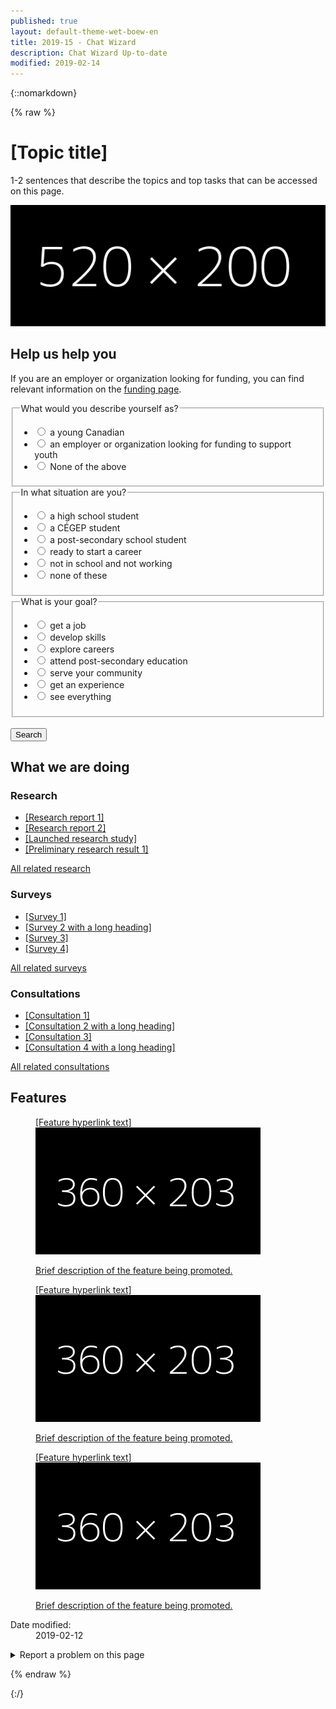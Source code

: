 ```yaml
---
published: true
layout: default-theme-wet-boew-en
title: 2019-15 - Chat Wizard
description: Chat Wizard Up-to-date
modified: 2019-02-14
---
```


{::nomarkdown}

{% raw %}

<!-- Chat wizard -->
<style>
/* Animations */
@-webkit-keyframes slideInFromRight {
	0% {
		-ms-transform: scale(0, 1);
		-webkit-transform: scale(0, 1);
		transform: scale(0, 1);
	}
	95% {
		-ms-transform: scale(0, 1);
		-webkit-transform: scale(0, 1);
		transform: scale(0, 1);
	}
	100% {
		-ms-transform: scale(1, 1);
		-webkit-transform: scale(1, 1);
		transform: scale(1, 1);
	}
}
@keyframes slideInFromRight {
	0% {
		-ms-transform: scale(0, 1);
		-webkit-transform: scale(0, 1);
		transform: scale(0, 1);
	}
	95% {
		-ms-transform: scale(0, 1);
		-webkit-transform: scale(0, 1);
		transform: scale(0, 1);
	}
	100% {
		-ms-transform: scale(1, 1);
		-webkit-transform: scale(1, 1);
		transform: scale(1, 1);
	}
}
@-webkit-keyframes pulseIn {
	0% {
		-ms-transform: scale(1, 1);
		-webkit-transform: scale(1, 1);
		transform: scale(1, 1);
	}
	15% {
		-ms-transform: scale(1.15, 1.15);
		-webkit-transform: scale(1.15, 1.15);
		transform: scale(1.15, 1.15);
	}
	30% {
		-ms-transform: scale(1, 1);
		-webkit-transform: scale(1, 1);
		transform: scale(1, 1);
	}
	65% {
		-ms-transform: scale(1.3, 1.3);
		-webkit-transform: scale(1.3, 1.3);
		transform: scale(1.3, 1.3);
	}
	100% {
		-ms-transform: scale(1, 1);
		-webkit-transform: scale(1, 1);
		transform: scale(1, 1);
	}
}
@keyframes pulseIn {
	0% {
		-ms-transform: scale(1, 1);
		-webkit-transform: scale(1, 1);
		transform: scale(1, 1);
	}
	15% {
		-ms-transform: scale(1.15, 1.15);
		-webkit-transform: scale(1.15, 1.15);
		transform: scale(1.15, 1.15);
	}
	30% {
		-ms-transform: scale(1, 1);
		-webkit-transform: scale(1, 1);
		transform: scale(1, 1);
	}
	65% {
		-ms-transform: scale(1.3, 1.3);
		-webkit-transform: scale(1.3, 1.3);
		transform: scale(1.3, 1.3);
	}
	100% {
		-ms-transform: scale(1, 1);
		-webkit-transform: scale(1, 1);
		transform: scale(1, 1);
	}
}
@-webkit-keyframes grow {
	to {
		-webkit-transform: translateX(-50%) scale(0);
		transform: translateX(-50%) scale(0);
	}
}
@keyframes grow {
	to {
		-webkit-transform: translateX(-50%) scale(0);
		transform: translateX(-50%) scale(0);
	}
}

/* Styling */
.chtwzrd-trans-left {
	will-change:  scroll-position;
	animation: 5s ease-out 0s 1 slideInFromRight;
	transform-origin: 100% 50%;
}
.chtwzrd-trans-pulse {
	will-change: transform;
	animation: 0.5s linear 3.5s 1 pulseIn, 0.5s linear 15s 1 pulseIn, 0.5s linear 30s 1 pulseIn;
}
.chtwzrd-bubble-wrap {
	width: 60px;
	height: 60px;
	position: fixed;
	bottom: 30px;
	right: 30px;
	z-index: 1049;
}
.chtwzrd-bubble-wrap p {
	position: relative;
	top: 5px;
	right: 190px;
	width: 220px;
	font-size: 0.9em;
	background: #335075;
	color: #fff;
	padding: 5px 45px 5px 30px;
	line-height: 20px;
	min-height: 50px;
	border-top-left-radius: 25px;
	border-bottom-left-radius: 25px;
}
.chtwzrd-bubble-wrap p .chtwzrd-notif-close {
	position: absolute;
	top: 0;
	right: 92.5%;
	width: 1.25em;
	height: 1.25em;
	font-size: 19px;
	line-height: 1.25em;
	background: #333;
	color: #fff;
	border-radius: 50%;
	text-align: center;
	text-decoration: none;
}
.chtwzrd-notif {
	cursor: pointer;
}
.chtwzrd-bubble {
	width: 100%;
	height: 100%;
	position: absolute;
	bottom: 0;
	right: 0;
	background: #fff url('2019-assets/bonus-avatar.jpg') center no-repeat;
	border-radius: 50%;
	box-shadow: 0 2px 4px rgba(0, 0, 0, 0.45);
	text-indent: -9999px;
	overflow: hidden;
	white-space: nowrap;
}
.chtwzrd-container {
	display: none;
	position: fixed;
	bottom: 20px;
	right: 20px;
	z-index: 1050;
	background-color: #fff;
	width: 25%;
	overflow: hidden;
	font-size: 0.9em;
}
.chtwzrd-header {
	max-height: 70px;
}
.chtwzrd-title {
	overflow: hidden;
	text-overflow: ellipsis;
	-webkit-line-clamp: 2;
	display: -webkit-box;
	-webkit-box-orient: vertical;
}
.chtwzrd-min {
	overflow: visible;
	color: #fff;
	background: transparent;
	border: 0;
	-webkit-appearance: none;
	font-weight: 700;
	width: 44px;
	height: 44px;
	line-height: 50px;
	text-decoration: none;
	opacity: 0.65;
	filter: alpha(opacity=65);
	position: absolute;
	right: 0;
	top: 0;
	padding: 0;
	margin: 0;
	font-size: 1.1em;
}
.chtwzrd-min:focus {
	outline: 1px dotted #fff;
	outline-offset: -2px;
	opacity: 1;
}
.chtwzrd-conversation {
	overflow-y: auto;
	overflow-x: hidden;
	max-height: 500px;
	min-height: 200px;
	margin-bottom: 15px;
}
.chtwzrd-history {
	padding-top: 15px;
}
.chtwzrd-history::before {
	content: "";
	width: 100%;
	height: 40px;
	pointer-events: none;
	background: linear-gradient(to bottom,#fff 20%, rgba(255,255,255,0) 100%);
	position: absolute;
	top: 0;
	left: 0;
	z-index: 1054;
}
.chtwzrd-inputs fieldset:first-child {
	border-top: 1px solid #e5e5e5;
}
.chtwzrd-inputs ul:last-child {
	margin-bottom: 0;
}
.chtwzrd-container h4, .chtwzrd-container legend, .chtwzrd-container h4 .chtwzrd-question a {
	font-size: 1em;
}
.chtwzrd-question, .chtwzrd-message, .chtwzrd-container label {
	padding: 8px 12px;
	border-radius: 15px;
	color: #5a5a5a;
	width: auto;
	font-weight: normal;
}
.chtwzrd-question {
	background-color: #efefef;
	min-width: 60px;
	position: relative;
}
.chtwzrd-message:focus {
    box-shadow: 0 0 4px #666;
}
.chtwzrd-message, .chtwzrd-container label {
	background-color: #ddd;
}
.chtwzrd-message {
	margin-right: 15px;
}
.chtwzrd-container label {
	border: 1px solid #c1c1c1;
	font-weight: bold;
	padding: 6px 10px;
}
.chtwzrd-avatar, .chtwzrd-question {
	display: table-cell;
	vertical-align: middle;
}
.chtwzrd-validate {
	display: none;
	height: 25px;
	font-size: 1em;
	background: #fcc;
	line-height: 25px;
	text-indent: 10px;
}
.chtwzrd-validate p {
	margin: 0;
}
.chtwzrd-avatar {
	width: 30px;
	height: 30px;
	background-color: #fff;
	background-image: url('2019-assets/bonus-avatar.png');
	background-size: 25px;
	background-repeat: no-repeat;
	background-position: center;
}
.chtwzrd-basic-link {
	min-height: inherit;
}
.chtwzrd-loader {
	width: 26px;
	height: 6px;
	position: absolute;
	bottom: 30%;
	left: 30px;
	-webkit-transform: translateX(-50%) translateY(-50%);
	transform: translateX(-50%) translateY(-50%);
}
.chtwzrd-loader-dot {
	will-change: transform;
	height: 6px;
	width: 6px;
	border-radius: 50%;
	background-color: #444;
	position: absolute;
	-webkit-animation: grow 0.5s ease-in-out infinite alternate;
	animation: grow 0.5s ease-in-out infinite alternate;
}
.chtwzrd-loader-dot.dot1 {
	left: 0;
	-webkit-transform-origin: 100% 50%;
	transform-origin: 100% 50%;
}
.chtwzrd-loader-dot.dot2 {
	left: 50%;
	margin-left: -3px;
	transform: scale(0.99);
	-webkit-transform: scale(.99);
	-webkit-animation-delay: 0.1s;
	animation-delay: 0.1s;
}
.chtwzrd-loader-dot.dot3 {
	right: 0;
	-webkit-animation-delay: 0.2s;
	animation-delay: 0.2s;
}
.chtwzrd-mrgn {
	margin-top: 80px;
}
.wb-chtwzrd legend:focus {
    outline: 1px dotted #666;
}

/* Media queries */
@media screen and (max-width: 1199px) {
	.chtwzrd-container {
		width: 35%;
	}
}
@media screen and (max-width: 992px) {
	.chtwzrd-container {
		width: 45%;
	}
}
@media screen and (max-width: 768px) {
	.chtwzrd-bubble-wrap {
		bottom: 20px;
		right: 20px;
	}
	.chtwzrd-container {
		width: 100%;
		height: 100%;
		padding: 0;
		margin: 0;
		bottom: 0;
		right: 0;
	}
	.chtwzrd-body {
		width: 100%;
		height: 100%;
		display: flex;
		flex-direction: column;
		flex-wrap: nowrap;
		padding-bottom: 4em;
	}
	.chtwzrd-conversation {
		flex-grow: 1;
		min-height: 2em;
		max-height: none;
	}
	.chtwzrd-controls {
		flex-shrink: 0;
		height: 75px;
	}
	.chtwzrd-noscroll {
		overflow: hidden !important;
	}
	.chtwzrd-bubble-wrap p .chtwzrd-notif-close {
		width: 25px;
		height: 25px;
		font-size: 1.5em;
		line-height: 25px;
	}
}
</style>
<div class="row profile">
	<div class="col-md-6">
		<h1 property="name" id="wb-cont">[Topic title]</h1>
		<p>1-2 sentences that describe the topics and top tasks that can be accessed on this page.</p>
	</div>
	<div class="col-md-6 mrgn-tp-sm hidden-sm hidden-xs">
		<img src="2019-assets/520x200.png" alt="" class="pull-right img-responsive thumbnail"/>
	</div>
</div>
<div class="row">
	<div class="col-md-8 pull-left">
		<div class="container wb-chtwzrd">
			<div class="row">
				<section class="col-md-12">
					<h2>Help us help you</h2>
					<form class="mrgn-bttm-xl" data-chtwzrd='{"sendWizard":"Show results", "first":"q1", "titleWizard":"I can help you find the information you need", "startText":"Hi! I can help direct you to programs and services you might be interested in. Let&apos;s begin...", "endText":"Thank you. I have built a page with results you may find resourceful."}' action="page1.html">
						<p data-chtwzrd-intro='First, if you are an employer or organization looking for funding, you can find relevant information on the <a href="pagex.html">funding page</a>.'>If you are an employer or organization looking for funding, you can find relevant information on the <a href="pagex.html">funding page</a>.</p>
						<fieldset>
							<legend data-chtwzrd-q='{"labelWizard":"Are you:", "qId":"q1"}'>What would you describe yourself as?</legend>
							<ul class="list-unstyled mrgn-tp-md">
								<li>
									<label>
										<input type="radio" value="young-canadian" name="describe" data-chtwzrd-a='{"next":"q2"}' />
										<span>a young Canadian</span>
									</label>
								</li>
								<li>
									<label>
										<input type="radio" value="employer-organization-funding-support-youth" name="describe" data-chtwzrd-a='{"next":"none", "url":"page2.html"}' />
										<span>an employer or organization looking for funding to support youth</span>
									</label>
								</li>
								<li>
									<label>
										<input type="radio" value="none-above" name="describe" data-chtwzrd-a='{"next":"q3"}' />
										<span>None of the above</span>
									</label>
								</li>
							</ul>
						</fieldset>
						<fieldset>
							<legend data-chtwzrd-q='{"labelWizard":"Great! And are you:", "qId":"q2"}'>In what situation are you?</legend>
							<ul class="list-unstyled mrgn-tp-md">
								<li>
									<label>
										<input type="radio" value="high-school" name="situation" data-chtwzrd-a='{"next":"q3"}' />
										<span>a high school student</span>
									</label>
								</li>
								<li>
									<label>
										<input type="radio" value="cegep-student" name="situation" data-chtwzrd-a='{"next":"q3"}' />
										<span>a CÉGEP student</span>
									</label>
								</li>
								<li>
									<label>
										<input type="radio" value="post-secondary" name="situation" data-chtwzrd-a='{"next":"q3"}' />
										<span>a post-secondary school student</span>
									</label>
								</li>
								<li>
									<label>
										<input type="radio" value="ready-start-career" name="situation" data-chtwzrd-a='{"next":"q3"}' />
										<span>ready to start a career</span>
									</label>
								</li>
								<li>
									<label>
										<input type="radio" value="not-school-not-working" name="situation" data-chtwzrd-a='{"next":"q3"}' />
										<span>not in school and not working</span>
									</label>
								</li>
								<li>
									<label>
										<input type="radio" value="none" name="situation" data-chtwzrd-a='{"next":"q3"}' />
										<span>none of these</span>
									</label>
								</li>
							</ul>
						</fieldset>
						<fieldset>
							<legend data-chtwzrd-q='{"labelWizard":"Awesome! And would you like to:", "qId":"q3"}'>What is your goal?</legend>
							<ul class="list-unstyled mrgn-tp-md">
								<li>
									<label>
										<input type="radio" value="get-job" name="goal" data-chtwzrd-a='{"next":"none", "url":"page3.html"}' />
										<span>get a job</span>
									</label>
								</li>
								<li>
									<label>
										<input type="radio" value="develop-skills" name="goal" data-chtwzrd-a='{"next":"none", "url":"page4.html"}' />
										<span>develop skills</span>
									</label>
								</li>
								<li>
									<label>
										<input type="radio" value="explore-careers" name="goal" data-chtwzrd-a='{"next":"none", "url":"page5.html"}' />
										<span>explore careers</span>
									</label>
								</li>
								<li>
									<label>
										<input type="radio" value="post-secondary-education" name="goal" data-chtwzrd-a='{"next":"none", "url":"page6.html"}' />
										<span>attend post-secondary education</span>
									</label>
								</li>
								<li>
									<label>
										<input type="radio" value="serve-community" name="goal" data-chtwzrd-a='{"next":"none", "url":"page7.html"}' />
										<span>serve your community</span>
									</label>
								</li>
								<li>
									<label>
										<input type="radio" value="get-experience" name="goal" data-chtwzrd-a='{"next":"none", "url":"page8.html"}' />
										<span>get an experience</span>
									</label>
								</li>
								<li>
									<label>
										<input type="radio" value="everything" name="goal" data-chtwzrd-a='{"next":"none"}' />
										<span>see everything</span>
									</label>
								</li>
							</ul>
						</fieldset>
						<br/>
						<button type="submit" class="btn btn-sm btn-primary">Search</button>
					</form>
				</section>
			</div>
		</div>
	</div>
</div>
<section class="whtwedo">
	<h2>What we are doing</h2>
	<div class="row wb-eqht">
		<section class="col-lg-4 col-md-6">
			<h3>Research</h3>
			<ul>
				<li><a href="#">[Research report 1]</a></li>
				<li><a href="#">[Research report 2]</a></li>
				<li><a href="#">[Launched research study]</a></li>
				<li><a href="#">[Preliminary research result 1]</a></li>
			</ul>
			<p><a href="#">All related research</a></p>
		</section>
		<section class="col-lg-4 col-md-6">
			<h3>Surveys</h3>
			<ul>
					<li><a href="#">[Survey 1]</a></li>
				<li><a href="#">[Survey 2 with a long heading]</a></li>
				<li><a href="#">[Survey 3]</a></li>
				<li><a href="#">[Survey 4]</a></li>
			</ul>
			<p><a href="#">All related surveys</a></p>
		</section>
		<section class="col-lg-4 col-md-6">
			<h3>Consultations</h3>
			<ul>
				<li><a href="#">[Consultation 1]</a></li>
				<li><a href="#">[Consultation 2 with a long heading]</a></li>
				<li><a href="#">[Consultation 3]</a></li>
				<li><a href="#">[Consultation 4 with a long heading]</a></li>
			</ul>
			<p><a href="#">All related consultations</a></p>
		</section>
	</div>
</section>
<section class="gc-prtts">
	<h2>Features</h2>
	<div class="row">
		<div class="col-lg-4 col-md-6 mrgn-bttm-md">
			<a href="#">
				<figure>
					<figcaption>[Feature hyperlink text]</figcaption>
					<img src="2019-assets/360x203.png" alt="" class="img-responsive thumbnail mrgn-bttm-sm"/>
					<p>Brief description of the feature being promoted.</p>
				</figure>
			</a>
		</div>
		<div class="col-lg-4 col-md-6 mrgn-bttm-md">
			<a href="#">
				<figure>
					<figcaption>[Feature hyperlink text]</figcaption>
					<img src="2019-assets/360x203.png" alt="" class="img-responsive thumbnail mrgn-bttm-sm"/>
					<p>Brief description of the feature being promoted.</p>
				</figure>
			</a>
		</div>
		<div class="col-lg-4 col-md-6 mrgn-bttm-md">
			<a href="#">
				<figure>
					<figcaption>[Feature hyperlink text]</figcaption>
					<img src="2019-assets/360x203.png" alt="" class="img-responsive thumbnail mrgn-bttm-sm"/>
					<p>Brief description of the feature being promoted.</p>
				</figure>
			</a>
		</div>
	</div>
</section>
<div class="pagedetails">
	<dl id="wb-dtmd">
		<dt>Date modified:&#32;</dt>
		<dd><time property="dateModified">2019-02-12</time></dd>
	</dl>
	<div class="row">
		<div class="col-sm-6 col-md-5 col-lg-4">
			<details class="brdr-0">
				<summary class="btn btn-default text-center">Report a problem on this page</summary>
				<div class="well row">
					<div class="gc-rprt-prblm">
						<div class="gc-rprt-prblm-frm gc-rprt-prblm-tggl">
							<form action="#">
								<fieldset>
									<legend><span class="field-name">Please select all that apply: </span></legend>
										<div class="checkbox">
											<label for="problem1"><input type="checkbox" data-reveal="#broken" name="problem" value="Something is broken" id="problem1" />Something is broken</label>
										</div>
								</fieldset>
								<button type="submit" class="btn btn-primary wb-toggle" data-toggle='{"stateOff": "hide", "stateOn": "show", "selector": ".gc-rprt-prblm-tggl"}'>Submit</button>
							</form>
						</div>
						<div class="gc-rprt-prblm-thnk gc-rprt-prblm-tggl hide">
							<h3>Thank you for your help!</h3>
							<p>You will not receive a reply. For enquiries, please <a href="https://www.canada.ca/en/contact.html">contact us</a>.</p>
						</div>
					</div>
				</div>
			</details>
		</div>
		<div class="wb-share col-sm-4 col-md-3 col-sm-offset-2 col-md-offset-4 col-lg-offset-5" data-wb-share='{"lnkClass": "btn btn-default btn-block"}'></div>
	</div>
</div>

<script src="https://ajax.googleapis.com/ajax/libs/jquery/2.1.4/jquery.js"></script>
<!-- Chat wizard -->
<script src="2019-assets/botapi.js"></script>
<script type="text/javascript">
		// Create the data that is sent as an output + check if user has answered
		var datainput = {},
			input = "JSON",
			hasAnswered = true, 
			redirurl = "", 
			first = "", 
			intro = "", 
			redirurlCopy = redirurl,
			firstCopy = first,
			introCopy = intro,
			formType = "dynamic",
			sendButton = '<button class="btn btn-primary btn-block chtwzrd-send" type="button">Send<span class="wb-inv"> reply and next</span></button>',
			current = "",
			botTime = "", 
			inputsTime = "", 
			replyTime = "";
			
		// If chat wizard initiator is found, then initiate
		// input possibilities are: JSON and Form
		var initiatechtwzrd = function($selector, input) {		
			// initiate depending on the input type
			if(input == 'form') {
				datainput = translateToObject($selector);
				$selector.addClass("chtwzrd-basic");
			} else {
				// Stringify the JavaScipt Object Array
				datainput = botapi();
				var datajson = JSON.stringify(datainput);
				datainput = JSON.parse(datajson);
				$selector = $("main");
			}
			
			// Initiate default values
			firstCopy = first = datainput.header.first;
			introCopy = intro = (datainput.header.introTextWizard ? datainput.header.introTextWizard : "");
			redirurlCopy = redirurl = datainput.header.defaultDestination;
			current = datainput.questions[first];
				
			// Build chat wizard
			buildchtwzrd($selector, datainput.header.titleWizard);
			
			// All the commonly used elements
			var $basic = $(".chtwzrd-basic"), 
				$bubble = $(".chtwzrd-bubble-wrap"), 
				$container = $(".chtwzrd-container"), 
				$form = $(".chtwzrd-body"),
				$conversation = $(".chtwzrd-history"),
				$minimize = $(".chtwzrd-min"),
				$basiclink = $(".chtwzrd-basic-link"),
				$focusedBeforechtwzrd = "",
				$firstTabStop = $minimize,
				$lastTabStop = $basiclink;
			
			// Initiate basic form
			initiateBasicForm($basic);
			// Restart fresh on reload
			$("input", $basic).prop("checked", false);
			// Hide basic form on load, show chat bubble instead
			$basic.hide();
			$bubble.fadeIn('slow');
			
			// Add link to chat from the basic form and add some white space over the footer for the bubble to sit
			if(input != "JSON") {
				$("input[type=submit], button[type=submit]", $basic).addClass("mrgn-bttm-sm").before('<button class="btn btn-sm btn-default chtwzrd-link mrgn-bttm-sm mrgn-rght-sm">Switch to chat wizard</button>');
			}
			$("footer#wb-info").addClass("chtwzrd-mrgn");
			
			// Ensure that the bubble does not go passed the footer. THIS BLOCK CAN BE REMOVED IF THE BUBBLE IS GLITCHING 
			if($('footer#wb-info').length) {
				// Correct bubble positionning on load, on resize an on Y scroll if necessary
				$(window).on("load resize scroll", function(e) {
					stickyUntilFooter($bubble);
				});

				// Keep the bubble sticky while scrolling Y until user reaches the footer
				var stickyUntilFooter = function($element) {
					// Equals to bubble default bottom value in CSS
					var bottomY = 30;

					if ($(window).scrollTop() >= $(document).outerHeight() - $(window).outerHeight() - $('footer#wb-info').outerHeight()) {
						$element.css({	
							bottom: ($('footer#wb-info').outerHeight() - ($(document).outerHeight() - $(window).outerHeight() - $(window).scrollTop()) + bottomY)
						});
					} else {
						$element.css({	
							bottom: bottomY
						});
					}
				}
			}
			
			// Open Chat from the notification message
			$(".chtwzrd-notif", $bubble).on("click", function(event) {
				$(".chtwzrd-link", $bubble).click();
			});
			
			// Close notification aside bubble
			$(".chtwzrd-notif-close").on("click", function (event) {
				event.preventDefault();
				$(this).parent().hide();
				$bubble.focus();
			});

			// Show basic form and hide chat wizard
			$basiclink.on("click", function(event) {
				event.preventDefault();
				
				var $legendFocus = $("legend:first", $basic);
				$legendFocus.attr("id", "chtwzrd-1-basic");
				$legendFocus.attr("tabindex", "0");
				
				$conversation.attr("aria-live", "");
				resumeOnSwitch($basic, "form");
				
				$container.stop().hide();
				$basic.stop().show(function(){
					$legendFocus.focus();
					$legendFocus.attr("tabindex", "-1");
				});
				
				$("body").removeClass("chtwzrd-noscroll");
			});

			// Show chat wizard and hide basic form
			$(".chtwzrd-link").on("click", function(event) {
				event.preventDefault();
				
				$basic.stop().hide();
				$focusedBeforechtwzrd = $(':focus');
				
				if(!$(this).hasClass("chtwzrd-bubble")) {
					resumeOnSwitch($container, "chat");
				}
				$(".chtwzrd-bubble", $bubble).removeClass("chtwzrd-trans-pulse");
				$("p", $bubble).hide().removeClass("chtwzrd-trans-left");

				$container.stop().show();
				$bubble.stop().hide();
				$("body").addClass("chtwzrd-noscroll");
				if($conversation.length){
					$(".chtwzrd-conversation").scrollTop($conversation[0].scrollHeight);
				}
				if(hasAnswered) {
					appendInteraction($form);
				}
			});
			
			// Listen for and trap the keyboard
			$container.on('keydown', function(event) {
				// Check for TAB key press, cycle through
				if(event.keyCode === 9) {
					if(event.shiftKey) {
						if($firstTabStop.is(':focus')) {
							event.preventDefault();
							$lastTabStop.focus();
						}
					} else {
						if($lastTabStop.is(':focus')) {
							event.preventDefault();
							$firstTabStop.focus();
						}
					}
				}
				// ESCAPE, close
				if (event.keyCode === 27) {
					$(".chtwzrd-min").click();
				}
			});
			
			// On chat button pressed: append answer, and on submit: redirect
			$(document).on("click", ".chtwzrd-send", function(event) {
				if($(this).attr('type') != "submit") {
					event.preventDefault();
					var $choiceselected = $("input:checked", $form);
					if(!$choiceselected.length) {
						$choiceselected = $('input:first', $form);
						$choiceselected.attr('checked', true);
					}
					appendReply($form, buildAnswerObj($choiceselected), false);
				}
			});

			// Minimize chat wizard
			$minimize.on("click", function(event) {
				event.preventDefault();
				$container.stop().hide();
				$bubble.stop().show();
				$("body").removeClass("chtwzrd-noscroll");
				
				// Set focus back to element that had it before the modal was opened
  				$focusedBeforechtwzrd.focus();
			});
		}
		
		// Iniate basic form
		var initiateBasicForm = function($selector) {
			$basicForm = $("form", $selector);
			if(formType == "dynamic") {
				var $allQuestions = $("fieldset", $selector),
					$firstQuestion = $allQuestions.first();

				$firstQuestion.addClass("chtwzrd-first-q");
				$allQuestions.not(".chtwzrd-first-q").hide();

				$allQuestions.each(function(){
					var qParams = $(this).find("legend").data("chtwzrd-q");
					$(this).attr("id", "chtwzrd-q-" + qParams.qId);
				});
			}
			
			// On input change in the basic form
			$("input", $basicForm).on("change", function(event) {
				var answerData = buildAnswerObj($(this)),
					$qNext = $("#chtwzrd-q-" + answerData.qNext);
				
				if(formType == "dynamic") {
					var $fieldset = $(this).closest("fieldset");
					if($qNext.is(":hidden") || $fieldset.next().attr("id") != $qNext.attr("id") || answerData.qNext == "none") {
						$fieldset.nextAll("fieldset").hide().find("input").prop("checked", false);
					}
					if(answerData.qNext != "none") {
						$("#chtwzrd-q-" + answerData.qNext).show();
					}
					if(answerData.url != "") {
						$basicForm.attr("action", answerData.url);
					}
				}
			});
		}
			
		// Builds the chat wizard skeleton
		var buildchtwzrd = function($selector, title) {
			$selector.after('<div class="chtwzrd-bubble-wrap"><p class="chtwzrd-trans-left"><span class="chtwzrd-notif">' + title + '</span> <a href="#" class="chtwzrd-notif-close" title="Close chat notification" aria-label="Close chat notification" role="button">×</a></p><a href="#chtwzrd-container" aria-controls="chtwzrd-container" class="chtwzrd-link chtwzrd-bubble chtwzrd-trans-pulse" role="button">Open chat wizard</a></div>');
			$selector.next('.chtwzrd-bubble-wrap').after('<aside class="modal-content overlay-def chtwzrd-container"></aside>');

			$container = $(".chtwzrd-container");
			$container.append('<header class="modal-header chtwzrd-header"><h2 class="modal-title chtwzrd-title">' + title + '</h2><button type="button" class="chtwzrd-min" title="Minimize chat wizard"><span class="glyphicon glyphicon-chevron-down"></span></button></header>');
			$container.append('<form class="modal-body chtwzrd-body" method="GET"></form>');

			$form = $(".chtwzrd-body");
			$form.append('<div class="chtwzrd-conversation"><section class="chtwzrd-history" aria-live="assertive"><h3 class="wb-inv">Conversation history</h3></section><section class="chtwzrd-reply"><h3 class="wb-inv">Reply</h3><div class="chtwzrd-inputs"></div><div class="chtwzrd-validate"><p>Please select an option to continue.</p></div></section><div class="chtwzrd-form-params"></div></div>');
			$form.append('<section class="chtwzrd-controls"><h3 class="wb-inv">Controls</h3><div class="row"><div class="col-xs-12">' + sendButton + '</div></div><div class="row"><div class="col-xs-12 text-center mrgn-tp-sm"><a href="#chtwzrd-basic" class="btn btn-sm btn-link chtwzrd-basic-link" role="button">Switch to basic form</a></div></div></section>');

			$(".chtwzrd-conversation").scrollTop($('.chtwzrd-history')[0].scrollHeight);
		}
			
		// Translate Data attributes from the form and returns a Javascript Object
		var translateToObject = function($selector) {
			var $form = $("form", $selector),
				$intro = $("p", $form).first();
			var datacook = {};
			
			datacook.header = $form.data('chtwzrd');
			datacook.header.defaultDestination = $form.attr("action");
			datacook.header.titleForm = $form.prev("h2");
			datacook.header.sendForm = ($("input[type=submit]", $form).length ? $("input[type=submit]", $form).val() : $("button[type=submit]", $form).html());
			
			if($intro.length) {
				datacook.header.introTextForm = $intro.html();
				datacook.header.introTextWizard = (typeof $intro.data('chtwzrd-intro') === "undefined" ? datacook.header.introTextForm : $intro.data('chtwzrd-intro'));
			}
			datacook.questions = {};
				
			$("fieldset", $selector).each(function() {
				var $question = $(this).find("legend"),
					$choices = $(this).find("li"),
					choices = [],
					qdata = $question.data('chtwzrd-q'),
					qName = "",
					questionID = qdata.qId;
				
				$choices.each(function(index) {
					var $choice = $(this).find("input"),
						name = $choice.attr("name"),
						textval = $choice.next().html();
					
					if(!index) {
						qName = name;
					}
					var choice = $choice.data('chtwzrd-a');
					choice.content = textval;
					choice.queryParam = $choice.val();
					choices.push(choice);
				});
				datacook.questions[questionID] = qdata;
				datacook.questions[questionID].queryName = qName;
				datacook.questions[questionID].labelForm = $question.html();
				datacook.questions[questionID].choices = choices;
			});
			return datacook;
		}
		
		// Resume to question X, by switching between the form and the chat wizard
		var resumeOnSwitch = function($selector, toggle) {
			// Redraw Chat and start over
			if(toggle == "chat") {
				var $conversation = $(".chtwzrd-conversation", $selector);
				
				window.clearTimeout(botTime);
				window.clearTimeout(inputsTime);
				window.clearTimeout(replyTime);
				redirurl = redirurlCopy;
				first = firstCopy;
				intro = introCopy;
				hasAnswered = true;
				current = datainput.questions[first];
				$(".chtwzrd-history, .chtwzrd-form-params", $conversation).html("");
				$(".chtwzrd-send", $selector).replaceWith(sendButton);
				$(".chtwzrd-history", $conversation).attr("aria-live", "assertive");
				if(hasAnswered) {
					appendInteraction($form);
				}
			} 
			// Redraw Form and start over
			else {
				var $allQuestions = $("fieldset", $selector);
				$allQuestions.not(":first").hide();
				$("input", $allQuestions).prop("checked", false);
			}
		}

		// Adds new question from bot and add inputs accordingly
		var appendInteraction = function($selector) {
			var $dropSpot = $(".chtwzrd-history", $selector),
				$inputsSpot = $(".chtwzrd-inputs", $selector),
				$chtwzrdConvo = $(".chtwzrd-conversation"),
				questionnaire = datainput.header,
				$btnnext = $(".chtwzrd-send", $selector),
				markup = (first != "" || intro != "" ? "p" : "h4");
			
			hasAnswered = false;
			$btnnext.prop('disabled', true);
			$inputsSpot.html('');
			$dropSpot.append('<div class="row mrgn-bttm-sm"><div class="col-xs-9"><' + markup + ' class="mrgn-tp-0 mrgn-bttm-sm"><span class="chtwzrd-avatar"></span><span class="chtwzrd-question"></span></' + markup + '></div></div>');
			
			var $lastQuestion = $(".chtwzrd-question:last", $dropSpot);
			
			// Faking delay and type time
			waitingBot($lastQuestion);
			
			botTime = setTimeout(function () {
				// Show greetings on first occurence
				if(first != "") {
					$lastQuestion.html(questionnaire.startText);
					first = "";
					appendInteraction($selector);
				} 
				// If intro is provided, show it before the first question
				else if(intro != "") { 
					$lastQuestion.html(intro);
					intro = "";
					appendInteraction($selector);
				}
				// If it is the last question, then change the button to submit the form
				else if(current == "last") {
					$lastQuestion.html(questionnaire.endText);
					$btnnext.attr("type", "submit").prop('disabled', false).html(questionnaire.sendWizard + '&nbsp;<span class="glyphicon glyphicon-chevron-right small"></span>');
					$selector.attr('action', redirurl);
				} 
				// On every other occurences, append the question and its possible answers
				else {
					$lastQuestion.html(current.labelWizard);
					current.input = "radio";
					inputsTime = setTimeout(function () {
						$inputsSpot.append('<fieldset><legend class="wb-inv">' + current.labelWizard + '</legend><div class="row"><div class="col-xs-12"><ul class="list-inline mrgn-tp-sm chtwzrd-choices"></ul></div></div></fieldset>');
						for(var i=0; i<current.choices.length; i++) {
							iQuestion = current.choices[i];	
							$(".chtwzrd-choices", $inputsSpot).append('<li><label><input type="' + current.input + '" value="' + iQuestion.queryParam + '" name="' + current.queryName + '" data-chtwzrd-a=\'{"next":"' + iQuestion.next + '"' + (typeof iQuestion.url === "undefined" ? '' : ', "url":"' + iQuestion.url + '"') + '}\' /> <span>' + iQuestion.content + '</span></label></li>');
						}
						var tresholdHeight = $chtwzrdConvo[0].scrollHeight;
						if($(".chtwzrd-reply").length && ($(".chtwzrd-reply").outerHeight() + $lastQuestion.outerHeight() > $chtwzrdConvo.innerHeight())) {
							tresholdHeight = $lastQuestion[0].scrollHeight + $chtwzrdConvo.innerHeight();
						}
						$chtwzrdConvo.scrollTop(tresholdHeight);
						$btnnext.prop('disabled', false);
					}, 750);
				}
				$chtwzrdConvo.scrollTop($chtwzrdConvo[0].scrollHeight);
			}, 1750);
		}
			
		// Waiting for the bot to type animation
		var waitingBot = function($selector) {
			$selector.html('<span class="chtwzrd-loader" aria-label="Waiting for message"><span class="chtwzrd-loader-dot dot1"></span><span class="chtwzrd-loader-dot dot2"></span><span class="chtwzrd-loader-dot dot3"></span></span>');
		}
		
		// Add reply from human and calls next question
		var appendReply = function($selector, answerObj) {
			var randID = Math.floor((Math.random() * 1000000) + 1000);
			$dropSpot = $(".chtwzrd-history", $selector);
			$dropSpot.append('<div class="row mrgn-bttm-md"><div class="col-xs-9 col-xs-offset-3"><div class="chtwzrd-message text-right pull-right" id="chtwzrd-reply-' + answerObj.queryName + '-' + randID + '"><p class="mrgn-bttm-0"><span class="wb-inv">You have answered: </span>' + answerObj.value + '</p></div></div></div>');
			$(".chtwzrd-form-params", $form).append('<input type="hidden" name="' + answerObj.queryName + '" value="' + answerObj.queryParam + '" />');
			hasAnswered = true;
			if(answerObj.url != "") {
				redirurl = answerObj.url; 
			}
			
			var next = answerObj.qNext,
				$reply = $("#chtwzrd-reply-" + answerObj.queryName + "-" + randID, $dropSpot);
			
			$reply.attr("tabindex", "0");
			if(next == "none") {
				current = "last";
			} else {
				current = datainput.questions[next];
			}
			$(".chtwzrd-send", $selector).prop('disabled', true);
			replyTime = setTimeout(function () {
				$(".chtwzrd-inputs", $selector).remove("fieldset");
				$reply.focus();
				$reply.attr("tabindex", "-1");
				appendInteraction($selector);
			}, 500);
		}
		
		// Builds an object that is suitable for answer, and returns it
		var buildAnswerObj = function($selector) {
			// The way of taking text value for input is weak at this moment, needs improvement
			var answerData = $selector.data("chtwzrd-a");
			return {
				qNext: answerData.next, 
				queryName: $selector.attr("name"), 
				queryParam: $selector.val(), 
				url: (answerData.url ? answerData.url : ""), 
				value: $selector.next().html()
			};
		}
			
		// Initiator here, let's go!
		if($(".wb-chtwzrd").length) {
			$chtwzrd = $(".wb-chtwzrd");
			initiatechtwzrd($chtwzrd, 'form');
		}
		</script>

{% endraw %}

{:/}
